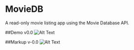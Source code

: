 # MovieDB
A read-only movie listing app using the Movie Database API.

##Demo v0.0
![Alt Text](https://cloud.githubusercontent.com/assets/12284006/17075322/0df65b5a-5045-11e6-8e47-63e6a827ef72.gif)

##Markup v-0.0
![Alt Text](https://cloud.githubusercontent.com/assets/12284006/17075334/5d7c7984-5045-11e6-892a-d48af5316f55.png)

